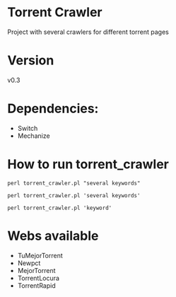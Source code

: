 # Torrent Crawler
Project with several crawlers for different torrent pages

# Version
v0.3

# Dependencies:
- Switch
- Mechanize

# How to run torrent_crawler
```
perl torrent_crawler.pl "several keywords"
```
```
perl torrent_crawler.pl 'several keywords'
```
```
perl torrent_crawler.pl 'keyword'
```

# Webs available
- TuMejorTorrent
- Newpct
- MejorTorrent
- TorrentLocura
- TorrentRapid
